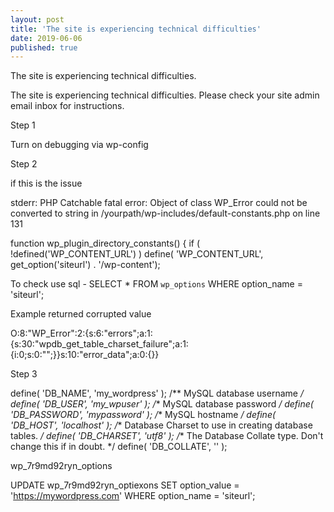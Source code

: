 ```yaml
---
layout: post
title: 'The site is experiencing technical difficulties'
date: 2019-06-06
published: true
---
```




The site is experiencing technical difficulties.

The site is experiencing technical difficulties. Please check your site admin email inbox for instructions.

Step 1

Turn on debugging via wp-config

Step 2

if this is the issue

stderr: PHP Catchable fatal error:  Object of class WP_Error
could not be converted to string in
/yourpath/wp-includes/default-constants.php on line 131

function wp_plugin_directory_constants() {
    if ( !defined('WP_CONTENT_URL') )
        define( 'WP_CONTENT_URL', get_option('siteurl') . '/wp-content');
        
To check use sql - SELECT * FROM `wp_options` WHERE option_name = 'siteurl';

Example returned corrupted value 

O:8:"WP_Error":2:{s:6:"errors";a:1:{s:30:"wpdb_get_table_charset_failure";a:1:{i:0;s:0:"";}}s:10:"error_data";a:0:{}}



Step 3

define( 'DB_NAME', 'my_wordpress' );
/** MySQL database username */
define( 'DB_USER', 'my_wpuser' );
/** MySQL database password */
define( 'DB_PASSWORD', 'mypassword' );
/** MySQL hostname */
define( 'DB_HOST', 'localhost' );
/** Database Charset to use in creating database tables. */
define( 'DB_CHARSET', 'utf8' );
/** The Database Collate type. Don't change this if in doubt. */
define( 'DB_COLLATE', '' );

wp_7r9md92ryn_options





UPDATE wp_7r9md92ryn_optiexons SET option_value = 'https://mywordpress.com' WHERE option_name = 'siteurl';
